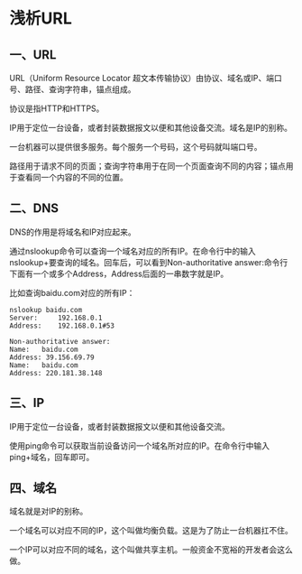 # 浅析URL

## 一、URL

URL（Uniform Resource Locator 超文本传输协议）由协议、域名或IP、端口号、路径、查询字符串，锚点组成。

协议是指HTTP和HTTPS。

IP用于定位一台设备，或者封装数据报文以便和其他设备交流。域名是IP的别称。

一台机器可以提供很多服务。每个服务一个号码，这个号码就叫端口号。

路径用于请求不同的页面；查询字符串用于在同一个页面查询不同的内容；锚点用于查看同一个内容的不同的位置。

## 二、DNS

DNS的作用是将域名和IP对应起来。

通过nslookup命令可以查询一个域名对应的所有IP。在命令行中的输入nslookup+要查询的域名。回车后，可以看到Non-authoritative answer:命令行下面有一个或多个Address，Address后面的一串数字就是IP。

比如查询baidu.com对应的所有IP：

```shell
nslookup baidu.com
Server:		192.168.0.1
Address:	192.168.0.1#53

Non-authoritative answer:
Name:	baidu.com
Address: 39.156.69.79
Name:	baidu.com
Address: 220.181.38.148
```

## 三、IP

IP用于定位一台设备，或者封装数据报文以便和其他设备交流。

使用ping命令可以获取当前设备访问一个域名所对应的IP。在命令行中输入ping+域名，回车即可。

## 四、域名

域名就是对IP的别称。

一个域名可以对应不同的IP，这个叫做均衡负载。这是为了防止一台机器扛不住。

一个IP可以对应不同的域名，这个叫做共享主机。一般资金不宽裕的开发者会这么做。